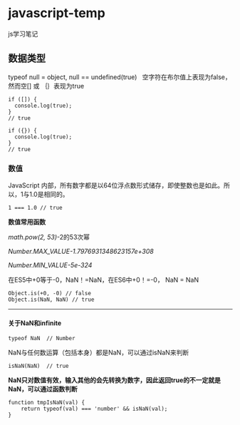 # javascript-temp
js学习笔记
  
## 数据类型  
typeof null = object, null == undefined(true)  
空字符在布尔值上表现为false，然而空[] 或 ｛｝表现为true  
```  
if ([]) {
  console.log(true);
}
// true

if ({}) {
  console.log(true);
}
// true   
```  
### 数值  
JavaScript 内部，所有数字都是以64位浮点数形式储存，即使整数也是如此。所以，1与1.0是相同的。  
```  
1 === 1.0 // true  
```   
    
**数值常用函数**   

*math.pow(2, 53)*-2的53次幂   

*Number.MAX_VALUE-1.7976931348623157e+308*   

*Number.MIN_VALUE-5e-324*  
   
在ES5中+0等于-0，NaN！=NaN，在ES6中+0！=-0， NaN = NaN   
```  
Object.is(+0, -0) // false  
Object.is(NaN, NaN) // true   
```   
***  

#### 关于NaN和infinite   
```   
typeof NaN  // Number  
```   
NaN与任何数运算（包括本身）都是NaN，可以通过isNaN来判断  
```   
isNaN(NaN)  // true  
```   
**NaN只对数值有效，输入其他的会先转换为数字，因此返回true的不一定就是NaN，可以通过函数判断**   
```  
function tmpIsNaN(val) {
    return typeof(val) === 'number' && isNaN(val);
}  
```   
